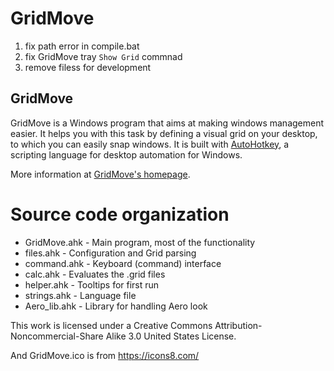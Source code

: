 # GridMove

1. fix path error in compile.bat
2. fix GridMove tray `Show Grid` commnad
3. remove filess for development

## GridMove

GridMove is a Windows program that aims at making windows management easier. It helps you with this task by defining a visual grid on your desktop, to which you can easily snap windows. It is built with [AutoHotkey](http://www.autohotkey.com "AutoHotKey"), a scripting language for desktop automation for Windows.

More information at [GridMove's homepage](http://jgpaiva.dcmembers.com/gridmove.html).

# Source code organization

* GridMove.ahk - Main program, most of the functionality
* files.ahk - Configuration and Grid parsing
* command.ahk - Keyboard (command) interface 
* calc.ahk - Evaluates the .grid files
* helper.ahk - Tooltips for first run
* strings.ahk - Language file
* Aero\_lib.ahk - Library for handling Aero look

This work is licensed under a Creative Commons Attribution-Noncommercial-Share Alike 3.0 United States License.

And GridMove.ico is from https://icons8.com/
